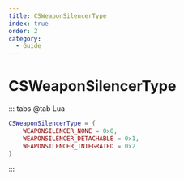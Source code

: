```yaml
---
title: CSWeaponSilencerType
index: true
order: 2
category:
  - Guide
---
```


# CSWeaponSilencerType
::: tabs
@tab Lua
```lua
CSWeaponSilencerType = {
    WEAPONSILENCER_NONE = 0x0,
    WEAPONSILENCER_DETACHABLE = 0x1,
    WEAPONSILENCER_INTEGRATED = 0x2
}
```
:::